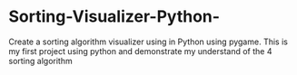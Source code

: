 # Sorting-Visualizer-Python-
Create a sorting algorithm visualizer using in Python using pygame. This is my first project using python and demonstrate my understand of the 4 sorting algorithm
